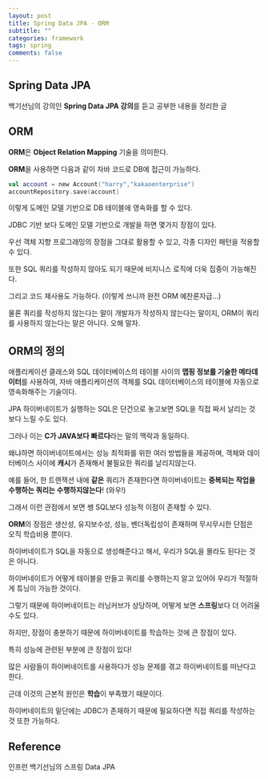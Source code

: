 ```yaml
---
layout: post
title: Spring Data JPA - ORM
subtitle: ""
categories: framework
tags: spring
comments: false
---
```


## Spring Data JPA

백기선님의 강의인 **Spring Data JPA 강의**를 듣고 공부한 내용을 정리한 글

## ORM

**ORM**은 **Object Relation Mapping** 기술을 의미한다.

**ORM**을 사용하면 다음과 같이 자바 코드로 DB에 접근이 가능하다.

```kotlin
val account = new Account("harry","kakaoenterprise")
accountRepository.save(account)
```

이렇게 도메인 모델 기반으로 DB 테이블에 영속화를 할 수 있다.

JDBC 기반 보다 도메인 모델 기반으로 개발을 하면 몇가지 장점이 있다.

우선 객체 지향 프로그래밍의 장점을 그대로 활용할 수 있고, 각종 디자인 패턴을 적용할 수 있다.

또한 SQL 쿼리를 작성하지 않아도 되기 때문에 비지니스 로직에 더욱 집중이 가능해진다.

그리고 코드 재사용도 가능하다. (이렇게 쓰니까 완전 ORM 예찬론자급...)

물론 쿼리를 작성하지 않는다는 말이 개발자가 작성하지 않는다는 말이지, ORM이 쿼리를 사용하지 않는다는 말은 아니다. 오해 말자.

## ORM의 정의

애플리케이션 클래스와 SQL 데이터베이스의 테이블 사이의 **맵핑 정보를 기술한 메타데이터**를 사용하여, 자바 애플리케이션의 객체를 SQL 데이터베이스의 테이블에 자동으로 영속화해주는 기술이다.

JPA 하이버네이트가 실행하는 SQL은 단건으로 놓고보면 SQL을 직접 짜서 날리는 것보다 느릴 수도 있다.

그러나 이는 **C가 JAVA보다 빠르다**라는 말의 맥락과 동일하다.

왜냐하면 하이버네이트에서는 성능 최적화를 위한 여러 방법들을 제공하며, 객체와 데이터베이스 사이에 **캐시**가 존재해서 불필요한 쿼리를 날리지않는다.

예를 들어, 한 트랜잭션 내에 **같은** 쿼리가 존재한다면 하이버네이트는 **중복되는 작업을 수행하는 쿼리는 수행하지않는다**! (와우!)

그래서 이런 관점에서 보면 쌩 SQL보다 성능적 이점이 존재할 수 있다.

**ORM**의 장점은 생산성, 유지보수성, 성능, 벤더독립성이 존재하며 무시무시한 단점은 오직 학습비용 뿐이다.

하이버네이트가 SQL을 자동으로 생성해준다고 해서, 우리가 SQL을 몰라도 된다는 것은 아니다.

하이버네이트가 어떻게 테이블을 만들고 쿼리를 수행하는지 알고 있어야 우리가 적절하게 튜닝이 가능한 것이다.

그렇기 때문에 하이버네이트는 러닝커브가 상당하며, 어떻게 보면 **스프링**보다 더 어려울 수도 있다.

하지만, 장점이 충분하기 때문에 하이버네이트를 학습하는 것에 큰 장점이 있다.

특히 성능에 관련된 부분에 큰 장점이 있다!

많은 사람들이 하이버네이트를 사용하다가 성능 문제를 겪고 하이버네이트를 떠난다고 한다.

근데 이것의 근본적 원인은 **학습**이 부족했기 때문이다.

하이버네이트의 밑단에는 JDBC가 존재하기 때문에 필요하다면 직접 쿼리를 작성하는 것 또한 가능하다.

## Reference

인프런 백기선님의 스프링 Data JPA
